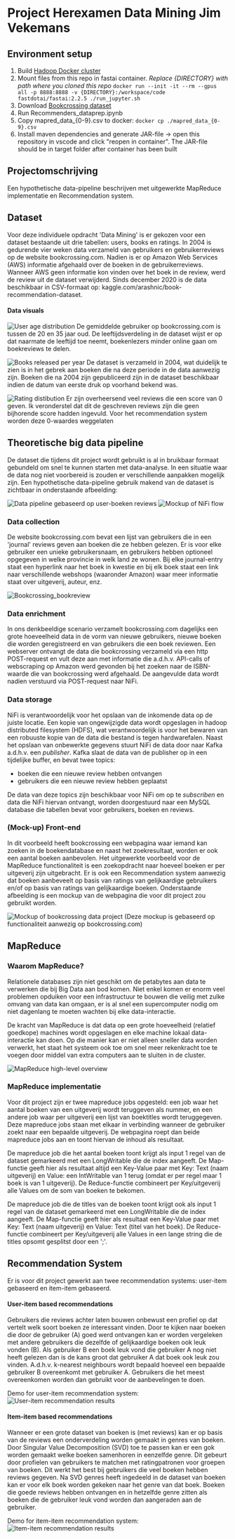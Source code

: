 # Project Herexamen Data Mining Jim Vekemans

## Environment setup
1. Build [Hadoop Docker cluster](https://github.com/big-data-europe/docker-hadoop/archive/refs/tags/2.0.0-hadoop3.2.1-java8.zip)
2. Mount files from this repo in fastai container. <i>*Replace {DIRECTORY} with path where you cloned this repo*</i> ```docker run --init -it --rm --gpus all -p 8888:8888 -v {DIRECTORY}:/workspace/code fastdotai/fastai:2.2.5 ./run_jupyter.sh```
3. Download [Bookcrossing dataset](https://www.kaggle.com/arashnic/book-recommendation-dataset/download)
4. Run Recommenders_dataprep.ipynb
5. Copy mapred_data_{0-9}.csv to docker: ```docker cp ./mapred_data_{0-9}.csv```
6. Install maven dependencies and generate JAR-file -> open this repository in vscode and click "reopen in container". The JAR-file should be in target folder after container has been built

## Projectomschrijving

Een hypothetische data-pipeline beschrijven met uitgewerkte MapReduce implementatie en Recommendation system.

## Dataset

Voor deze individuele opdracht 'Data Mining' is er gekozen voor een dataset bestaande uit drie tabellen: users, books en ratings. In 2004 is gedurende vier weken data verzameld van gebruikers en gebruikerreviews op de website bookcrossing.com. Nadien is er op Amazon Web Services (AWS) informatie afgehaald over de boeken in de gebruikerreviews. Wanneer AWS geen informatie kon vinden over het boek in de review, werd de review uit de dataset verwijderd. Sinds december 2020 is de data beschikbaar in CSV-formaat op: kaggle.com/arashnic/book-recommendation-dataset.

#### Data visuals

![User age distribution](User_age_distribution.png)
De gemiddelde gebruiker op bookcrossing.com is tussen de 20 en 35 jaar oud. De leeftijdsverdeling in de dataset wijst er op dat naarmate de leeftijd toe neemt, boekenlezers minder online gaan om boekreviews te delen. 

![Books released per year](Book_releases_per_year.png)
De dataset is verzameld in 2004, wat duidelijk te zien is in het gebrek aan boeken die na deze periode in de data aanwezig zijn. Boeken die na 2004 zijn gepubliceerd zijn in de dataset beschikbaar indien de datum van eerste druk op voorhand bekend was.

![Rating distibution](Ratings_distribution.png)
Er zijn overheersend veel reviews die een score van 0 geven. Ik veronderstel dat dit de geschreven reviews zijn die geen bijhorende score hadden ingevuld. Voor het recommendation system worden deze 0-waardes weggelaten

## Theoretische big data pipeline

De dataset die tijdens dit project wordt gebruikt is al in bruikbaar formaat gebundeld om snel te kunnen starten met data-analyse. In een situatie waar de data nog niet voorbereid is zouden er verschillende aanpakken mogelijk zijn. Een hypothetische data-pipeline gebruik makend van de dataset is zichtbaar in onderstaande afbeelding:

![Data pipeline gebaseerd op user-boeken reviews](Books_data_pipeline_DM.png)
![Mockup of NiFi flow](Nifi_mockup.png)

### Data collection
De website bookcrossing.com bevat een lijst van gebruikers die in een 'journal' reviews geven aan boeken die ze hebben gelezen. Er is voor elke gebruiker een unieke gebruikersnaam, en gebruikers hebben optioneel opgegeven in welke provincie in welk land ze wonen. Bij elke journal-entry staat een hyperlink naar het boek in kwestie en bij elk boek staat een link naar verschillende webshops (waaronder Amazon) waar meer informatie staat over uitgeverij, auteur, enz.

![Bookcrossing_bookreview](Bookcrossing_bookreview.png)

### Data enrichment

In ons denkbeeldige scenario verzamelt bookcrossing.com dagelijks een grote hoeveelheid data in de vorm van nieuwe gebruikers, nieuwe boeken die worden geregistreerd en van gebruikers die een boek reviewen. Een webserver ontvangt de data die bookcrossing verzameld via een http POST-request en vult deze aan met informatie die a.d.h.v. API-calls of webscraping op Amazon werd gevonden bij het zoeken naar de ISBN-waarde die van bookcrossing werd afgehaald. De aangevulde data wordt nadien verstuurd via POST-request naar NiFi.

### Data storage

NiFi is verantwoordelijk voor het opslaan van de inkomende data op de juiste locatie. Een kopie van ongewijzigde data wordt opgeslagen in hadoop distributed filesystem (HDFS), wat verantwoordelijk is voor het bewaren van een robuuste kopie van de data die bestand is tegen hardwarefalen. Naast het opslaan van onbewerkte gegevens stuurt NiFi de data door naar Kafka a.d.h.v. een <i>publisher</i>. Kafka slaat de data van de publisher op in een tijdelijke buffer, en bevat twee topics:

- boeken die een nieuwe review hebben ontvangen
- gebruikers die een nieuwe review hebben geplaatst

De data van deze topics zijn beschikbaar voor NiFi om op te <i>subscriben</i> en data die NiFi hiervan ontvangt, worden doorgestuurd naar een MySQL database die tabellen bevat voor gebruikers, boeken en reviews.

### (Mock-up) Front-end

In dit voorbeeld heeft bookcrossing een webpagina waar iemand kan zoeken in de boekendatabase en naast het zoekresultaat, worden er ook een aantal boeken aanbevolen. Het uitgewerkte voorbeeld voor de MapReduce functionaliteit is een zoekopdracht naar hoeveel boeken er per uitgeverij zijn uitgebracht. Er is ook een Recommendation system aanwezig dat boeken aanbeveelt op basis van ratings van gelijkaardige gebruikers en/of op basis van ratings van gelijkaardige boeken. Onderstaande afbeelding is een mockup van de webpagina die voor dit project zou gebruikt worden.

![Mockup of bookcrossing data project](bookcrossing_mockup.png)
(Deze mockup is gebaseerd op functionaliteit aanwezig op bookcrossing.com)

## MapReduce

### Waarom MapReduce?

Relationele databases zijn niet geschikt om de petabytes aan data te verwerken die bij Big Data aan bod komen. Niet enkel komen er enorm veel problemen opduiken voor een infrastructuur te bouwen die veilig met zulke omvang van data kan omgaan, er is al snel een supercomputer nodig om niet dagenlang te moeten wachten bij elke data-interactie.

De kracht van MapReduce is dat data op een grote hoeveelheid (relatief goedkope) machines wordt opgeslagen en elke machine lokaal data-interactie kan doen. Op die manier kan er niet alleen sneller data worden verwerkt, het staat het systeem ook toe om snel meer rekenkracht toe te voegen door middel van extra computers aan te sluiten in de cluster.

![MapReduce high-level overview](MapReduce_architecture.jpg)

### MapReduce implementatie

Voor dit project zijn er twee mapreduce jobs opgesteld: een job waar het aantal boeken van een uitgeverij wordt teruggeven als nummer, en een andere job waar per uitgeverij een lijst van boektitles wordt teruggegeven. Deze mapreduce jobs staan met elkaar in verbinding wanneer de gebruiker zoekt naar een bepaalde uitgeverij. De webpagina roept dan beide mapreduce jobs aan en toont hiervan de inhoud als resultaat.

De mapreduce job die het aantal boeken toont krijgt als input 1 regel van de dataset gemarkeerd met een LongWritable die de index aangeeft. De Map-functie geeft hier als resultaat altijd een Key-Value paar met Key: Text (naam uitgeverij) en Value: een IntWritable van 1 terug (omdat er per regel maar 1 boek is van 1 uitgeverij). De Reduce-functie combineert per Key/uitgeverij alle Values om de som van boeken te bekomen.

De mapreduce job die de titles van de boeken toont krijgt ook als input 1 regel van de dataset gemarkeerd met een LongWritable die de index aangeeft. De Map-functie geeft hier als resultaat een Key-Value paar met Key: Text (naam uitgeverij) en Value: Text (titel van het boek). De Reduce-functie combineert per Key/uitgeverij alle Values in een lange string die de titles opsomt gesplitst door een ';'.

## Recommendation System

Er is voor dit project gewerkt aan twee recommendation systems: user-item gebaseerd en item-item gebaseerd.

#### User-item based recommendations
Gebruikers die reviews achter laten bouwen onbewust een profiel op dat vertelt welk soort boeken ze interessant vinden. Door te kijken naar boeken die door de gebruiker (A) goed werd ontvangen kan er worden vergeleken met andere gebruikers die dezelfde of gelijkaardige boeken ook leuk vonden (B). Als gebruiker B een boek leuk vond die gebruiker A nog niet heeft gelezen dan is de kans groot dat gebruiker A dat boek ook leuk zou vinden. A.d.h.v. k-nearest neighbours wordt bepaald hoeveel een bepaalde gebruiker B overeenkomt met gebruiker A. Gebruikers die het meest overeenkomen worden dan gebruikt voor de aanbevelingen te doen.

Demo for user-item recommendation system:
![User-item recommendation results](user-item_recommendation.png)

#### Item-item based recommendations
Wanneer er een grote dataset van boeken is (met reviews) kan er op basis van de reviews een onderverdeling worden gemaakt in genres van boeken. Door Singular Value Decomposition (SVD) toe te passen kan er een gok worden gemaakt welke boeken samenhoren in eenzelfde genre. Dit gebeurt door profielen van gebruikers te matchen met ratingpatronen voor groepen van boeken. Dit werkt het best bij gebruikers die veel boeken hebben reviews gegeven. Na SVD genres heeft ingedeeld in de dataset van boeken kan er voor elk boek worden gekeken naar het genre van dat boek. Boeken die goede reviews hebben ontvangen en in hetzelfde genre zitten als boeken die de gebruiker leuk vond worden dan aangeraden aan de gebruiker.

Demo for item-item recommendation system:
![Item-item recommendation results](item-item_recommendation.png)